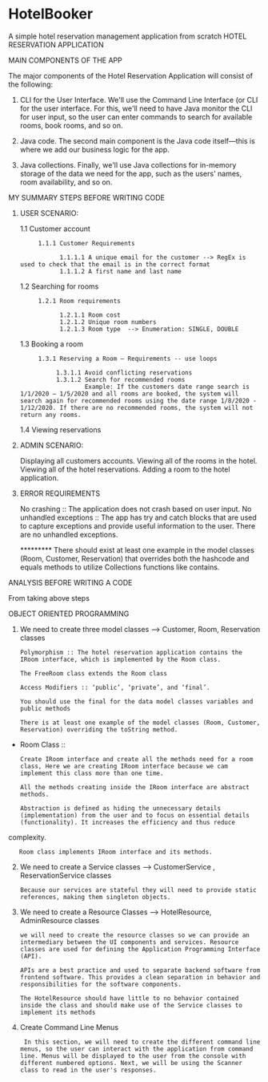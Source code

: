 # HotelBooker
A simple hotel reservation management application from scratch
HOTEL RESERVATION APPLICATION

MAIN COMPONENTS OF THE APP

The major components of the Hotel Reservation Application will consist of the following:

1. CLI for the User Interface. We'll use the Command Line Interface (or CLI for the user interface. For this, we'll need to have Java monitor the CLI for user input, so the user can enter commands to search for available rooms, book rooms, and so on.

2. Java code. The second main component is the Java code itself—this is where we add our business logic for the app.

3. Java collections. Finally, we'll use Java collections for in-memory storage of the data we need for the app, such as the users' names, room availability, and so on.


MY SUMMARY STEPS BEFORE WRITING CODE

1. USER SCENARIO: 
  
    1.1 Customer account

            1.1.1 Customer Requirements
                  
                  1.1.1.1 A unique email for the customer --> RegEx is used to check that the email is in the correct format
                  1.1.1.2 A first name and last name

    1.2 Searching for rooms
          
            1.2.1 Room requirements

                  1.2.1.1 Room cost
                  1.2.1.2 Unique room numbers
                  1.2.1.3 Room type  --> Enumeration: SINGLE, DOUBLE

    1.3 Booking a room
           
            1.3.1 Reserving a Room – Requirements -- use loops

                 1.3.1.1 Avoid conflicting reservations
                 1.3.1.2 Search for recommended rooms
                         Example: If the customers date range search is 1/1/2020 – 1/5/2020 and all rooms are booked, the system will search again for recommended rooms using the date range 1/8/2020 - 1/12/2020. If there are no recommended rooms, the system will not return any rooms.

    1.4 Viewing reservations


2. ADMIN SCENARIO:

    Displaying all customers accounts.
    Viewing all of the rooms in the hotel.
    Viewing all of the hotel reservations.
    Adding a room to the hotel application.  


3. ERROR REQUIREMENTS

    No crashing :: The application does not crash based on user input.
    No unhandled exceptions :: The app has try and catch blocks that are used to capture exceptions and provide useful information to the user. There are no unhandled exceptions.

    ********* There should exist at least one example in the model classes (Room, Customer, Reservation) that overrides both the hashcode and equals methods to utilize Collections functions 
    like contains.


ANALYSIS BEFORE WRITING A CODE

From taking above steps

OBJECT ORIENTED PROGRAMMING 

1. We need to create three model classes --> Customer, Room, Reservation classes

       Polymorphism :: The hotel reservation application contains the IRoom interface, which is implemented by the Room class.

       The FreeRoom class extends the Room class

       Access Modifiers :: ‘public’, ‘private’, and ‘final’.
 
       You should use the final for the data model classes variables and public methods

       There is at least one example of the model classes (Room, Customer, Reservation) overriding the toString method.


 * Room Class ::
       
       Create IRoom interface and create all the methods need for a room class, Here we are creating IRoom interface because we cam implement this class more than one time.

       All the methods creating inside the IRoom interface are abstract methods.

       Abstraction is defined as hiding the unnecessary details (implementation) from the user and to focus on essential details (functionality). It increases the efficiency and thus reduce 
  complexity.

       Room class implements IRoom interface and its methods.


2. We need to create a Service classes --> CustomerService , ReservationService classes

       Because our services are stateful they will need to provide static references, making them singleton objects.


3. We need to create a Resource Classes --> HotelResource, AdminResource classes

       we will need to create the resource classes so we can provide an intermediary between the UI components and services. Resource classes are used for defining the Application Programming Interface (API).

       APIs are a best practice and used to separate backend software from frontend software. This provides a clean separation in behavior and responsibilities for the software components.

       The HotelResource should have little to no behavior contained inside the class and should make use of the Service classes to implement its methods

4. Create Command Line Menus

        In this section, we will need to create the different command line menus, so the user can interact with the application from command line. Menus will be displayed to the user from the console with different numbered options. Next, we will be using the Scanner class to read in the user's responses.

